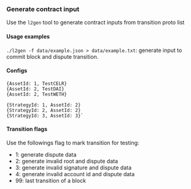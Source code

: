 ### Generate contract input

Use the `l2gen` tool to generate contract inputs from transition proto list

#### Usage examples

`./l2gen -f data/example.json > data/example.txt`: generate input to commit block and dispute transition.

#### Configs

```
{AssetId: 1, TestCELR}
{AssetId: 2, TestDAI}
{AssetId: 2, TestWETH}

{StrategyId: 1, AssetId: 2}
{StrategyId: 2, AssetId: 2}
{StrategyId: 3, AssetId: 3}`
```

#### Transition flags

Use the followings flag to mark transition for testing:

- 1: generate dispute data
- 2: generate invalid root and dispute data
- 3: generate invalid signature and dispute data
- 4: generate invalid account id and dispute data
- 99: last transition of a block
